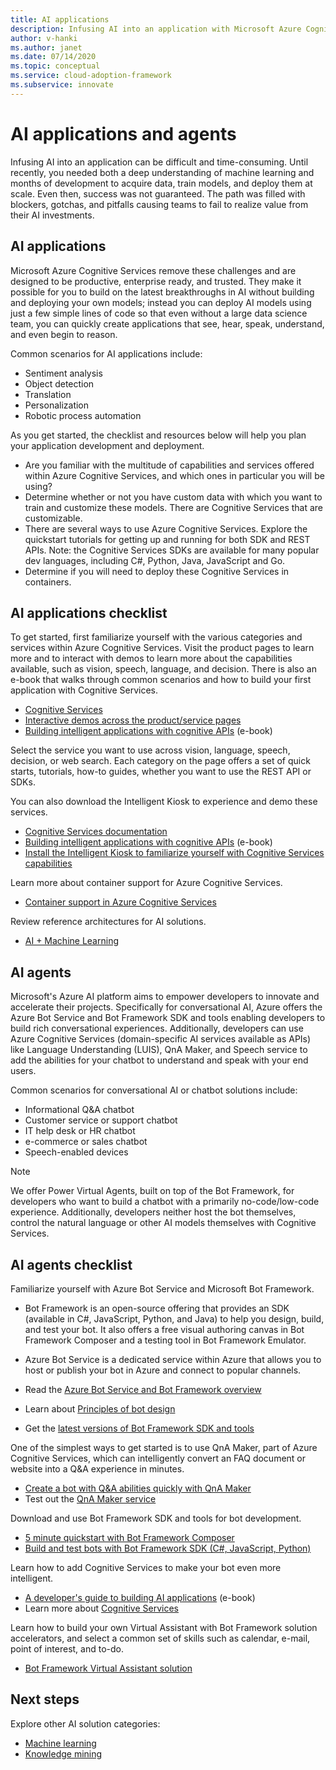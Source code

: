 ```yaml
---
title: AI applications
description: Infusing AI into an application with Microsoft Azure Cognitive Services.
author: v-hanki
ms.author: janet
ms.date: 07/14/2020
ms.topic: conceptual
ms.service: cloud-adoption-framework
ms.subservice: innovate
---
```


# AI applications and agents

Infusing AI into an application can be difficult and time-consuming. Until recently, you needed both a deep understanding of machine learning and months of development to acquire data, train models, and deploy them at scale. Even then, success was not guaranteed. The path was filled with blockers, gotchas, and pitfalls causing teams to fail to realize value from their AI investments.

## AI applications

Microsoft Azure Cognitive Services remove these challenges and are designed to be productive, enterprise ready, and trusted. They make it possible for you to build on the latest breakthroughs in AI without building and deploying your own models; instead you can deploy AI models using just a few simple lines of code so that even without a large data science team, you can quickly create applications that see, hear, speak, understand, and even begin to reason.

Common scenarios for AI applications include:

- Sentiment analysis
- Object detection
- Translation
- Personalization
- Robotic process automation

As you get started, the checklist and resources below will help you plan your application development and deployment.

- Are you familiar with the multitude of capabilities and services offered within Azure Cognitive Services, and which ones in particular you will be using?
- Determine whether or not you have custom data with which you want to train and customize these models. There are Cognitive Services that are customizable.
- There are several ways to use Azure Cognitive Services. Explore the quickstart tutorials for getting up and running for both SDK and REST APIs. Note: the Cognitive Services SDKs are available for many popular dev languages, including C#, Python, Java, JavaScript and Go.
- Determine if you will need to deploy these Cognitive Services in containers.

## AI applications checklist

To get started, first familiarize yourself with the various categories and services within Azure Cognitive Services. Visit the product pages to learn more and to interact with demos to learn more about the capabilities available, such as vision, speech, language, and decision. There is also an e-book that walks through common scenarios and how to build your first application with Cognitive Services.

- [Cognitive Services](/azure/cognitive-services/welcome)
- [Interactive demos across the product/service pages](https://azure.microsoft.com/services/cognitive-services/)
- [Building intelligent applications with cognitive APIs](https://azure.microsoft.com/resources/building-intelligent-apps-with-cognitive-apis/) (e-book)

Select the service you want to use across vision, language, speech, decision, or web search. Each category on the page offers a set of quick starts, tutorials, how-to guides, whether you want to use the REST API or SDKs.

<!-- docutune:casing "Intelligent Kiosk" -->

You can also download the Intelligent Kiosk to experience and demo these services.

- [Cognitive Services documentation](/azure/cognitive-services/)
- [Building intelligent applications with cognitive APIs](https://azure.microsoft.com/resources/building-intelligent-apps-with-cognitive-apis/) (e-book)
- [Install the Intelligent Kiosk to familiarize yourself with Cognitive Services capabilities](https://github.com/Microsoft/Cognitive-Samples-IntelligentKiosk)

Learn more about container support for Azure Cognitive Services.

- [Container support in Azure Cognitive Services](/azure/cognitive-services/cognitive-services-container-support?tabs=luis)

Review reference architectures for AI solutions.

- [AI + Machine Learning](/azure/architecture/browse/#ai--machine-learning)

## AI agents

Microsoft's Azure AI platform aims to empower developers to innovate and accelerate their projects. Specifically for conversational AI, Azure offers the Azure Bot Service and Bot Framework SDK and tools enabling developers to build rich conversational experiences. Additionally, developers can use Azure Cognitive Services (domain-specific AI services available as APIs) like Language Understanding (LUIS), QnA Maker, and Speech service to add the abilities for your chatbot to understand and speak with your end users.

Common scenarios for conversational AI or chatbot solutions include:

- Informational Q&A chatbot
- Customer service or support chatbot
- IT help desk or HR chatbot
- e-commerce or sales chatbot
- Speech-enabled devices

> [!NOTE]
> We offer Power Virtual Agents, built on top of the Bot Framework, for developers who want to build a chatbot with a primarily no-code/low-code experience. Additionally, developers neither host the bot themselves, control the natural language or other AI models themselves with Cognitive Services.

## AI agents checklist

Familiarize yourself with Azure Bot Service and Microsoft Bot Framework.

- Bot Framework is an open-source offering that provides an SDK (available in C#, JavaScript, Python, and Java) to help you design, build, and test your bot. It also offers a free visual authoring canvas in Bot Framework Composer and a testing tool in Bot Framework Emulator.
- Azure Bot Service is a dedicated service within Azure that allows you to host or publish your bot in Azure and connect to popular channels.

- Read the [Azure Bot Service and Bot Framework overview](/azure/bot-service/bot-service-overview-introduction?view=azure-bot-service-4.0)
- Learn about [Principles of bot design](/azure/bot-service/bot-service-design-principles?view=azure-bot-service-4.0)
- Get the [latest versions of Bot Framework SDK and tools](/azure/bot-service/what-is-new?view=azure-bot-service-4.0)

One of the simplest ways to get started is to use QnA Maker, part of Azure Cognitive Services, which can intelligently convert an FAQ document or website into a Q&A experience in minutes.

- [Create a bot with Q&A abilities quickly with QnA Maker](/azure/bot-service/bot-builder-tutorial-add-qna?tabs=csharp&view=azure-bot-service-4.0)
- Test out the [QnA Maker service](https://www.qnamaker.ai/)

Download and use Bot Framework SDK and tools for bot development.

- [5 minute quickstart with Bot Framework Composer](/composer/)
- [Build and test bots with Bot Framework SDK (C#, JavaScript, Python)](/azure/bot-service/dotnet/bot-builder-dotnet-sdk-quickstart?view=azure-bot-service-4.0)

Learn how to add Cognitive Services to make your bot even more intelligent.

- [A developer's guide to building AI applications](https://www.oreilly.com/library/view/a-developers-guide/9781492080619/) (e-book)
- Learn more about [Cognitive Services](/azure/cognitive-services/)

Learn how to build your own Virtual Assistant with Bot Framework solution accelerators, and select a common set of skills such as calendar, e-mail, point of interest, and to-do.

- [Bot Framework Virtual Assistant solution](https://microsoft.github.io/botframework-solutions/index)

## Next steps

Explore other AI solution categories:

- [Machine learning](./machine-learning.md)
- [Knowledge mining](./knowledge-mining.md)
